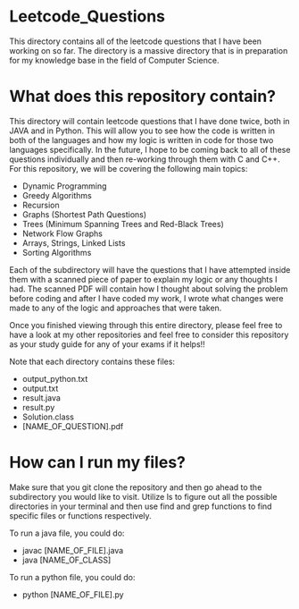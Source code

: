 # Leetcode_Questions
This directory contains all of the leetcode questions that I have been working on so far. The directory is a massive directory that is in preparation for my knowledge base in the field of Computer Science. 

# What does this repository contain? 
This directory will contain leetcode questions that I have done twice, both in JAVA and in Python. This will allow you to see how the code is written in both of the languages and how my logic is written in code for those two languages specifically. In the future, I hope to be coming back to all of these questions individually and then re-working through them with C and C++. For this repository, we will be covering the following main topics: 

- Dynamic Programming
- Greedy Algorithms
- Recursion
- Graphs (Shortest Path Questions)
- Trees (Minimum Spanning Trees and Red-Black Trees)
- Network Flow Graphs
- Arrays, Strings, Linked Lists
- Sorting Algorithms 

Each of the subdirectory will have the questions that I have attempted inside them with a scanned piece of paper to explain my logic or any thoughts I had. The scanned PDF will contain how I thought about solving the problem before coding and after I have coded my work, I wrote what changes were made to any of the logic and approaches that were taken. 

Once you finished viewing through this entire directory, please feel free to have a look at my other repositories and feel free to consider this repository as your study guide for any of your exams if it helps!! 

Note that each directory contains these files: 
- output_python.txt
- output.txt
- result.java
- result.py
- Solution.class
- [NAME_OF_QUESTION].pdf
  
# How can I run my files? 
Make sure that you git clone the repository and then go ahead to the subdirectory you would like to visit. Utilize ls to figure out all the possible directories in your terminal and then use find and grep functions to find specific files or functions respectively. 

To run a java file, you could do: 
- javac [NAME_OF_FILE].java
- java [NAME_OF_CLASS]

To run a python file, you could do: 
- python [NAME_OF_FILE].py
